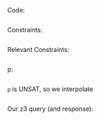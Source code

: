 Code:
```{.haskell include=1u.hs liquid=inplace}
```
Constraints:
```{.haskell include=1u.cons}
```
Relevant Constraints:
```{.haskell include=1u.mycons}
```
p:
```{.haskell include=1u.p}
```
`p` is UNSAT, so we interpolate
```{.haskell include=1u.i}
```
Our z3 query (and response):
```{.scheme include=1u.smt2}
```
